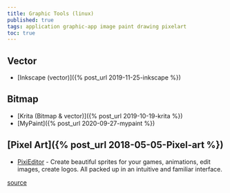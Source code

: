 ```yaml
---
title: Graphic Tools (linux)
published: true
tags: application graphic-app image paint drawing pixelart
toc: true
---
```

## Vector
- [Inkscape (vector)]({% post_url 2019-11-25-inkscape %})

## Bitmap
- [Krita (Bitmap & vector)]({% post_url 2019-10-19-krita %})
- [MyPaint]({% post_url 2020-09-27-mypaint %})

## [Pixel Art]({% post_url 2018-05-05-Pixel-art %})
- [PixiEditor](https://github.com/PixiEditor/PixiEditor?tab=readme-ov-file#the-only-2d-graphics-editor-youll-ever-need) - Create beautiful sprites for your games, animations, edit images, create logos. All packed up in an intuitive and familiar interface.

[source](http://www.linfo.org/software_artists.html)
